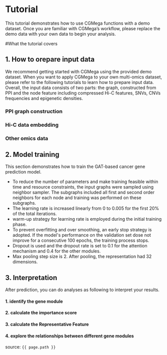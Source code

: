 # Tutorial

This tutorial demonstrates how to use CGMega functions with a demo dataset. Once you are familiar with CGMega’s workflow, please replace the demo data with your own data to begin your analysis.

#What the tutorial covers

## 1. How to orepare input data

We recommend getting started with CGMega using the provided demo dataset. When you want to apply CGMega to your own multi-omics dataset, please refer to the following tutorials to learn how to prepare input data. Overall, the input data consists of two parts: the graph, constructed from PPI and the node feature including compressed Hi-C features, SNVs, CNVs frequencies and epigenetic densities.

### PPI graph construction

### Hi-C data embedding

### Other omics data

## 2. Model training

This section demonstrates how to train the GAT-based cancer gene prediction model.

- To reduce the number of parameters and make training feasible within time and resource constraints, the input graphs were sampled using neighbor sampler. The subgraphs included all first and second order neighbors for each node and training was performed on these subgraphs.
- The learning rate is increased linearly from 0 to 0.005 for the first 20% of the total iterations.
- warm-up strategy for learning rate is employed during the initial training phase.
- To prevent overfitting and over smoothing, an early stop strategy is adopted. If the model's performance on the validation set dose not improve for a consecutive 100 epochs, the training process stops.
- Dropout is used and the dropout rate is set to 0.1 for the attention mechanism and 0.4 for the other modules.
- Max pooling step size is 2. After pooling, the representation had 32 dimensions.

## 3. Interpretation

After prediction, you can do analyses as following to interpret your results.

#### 1. identify the gene module

#### 2. calculate the importance score

#### 3. calculate the Representative Feature

#### 4. explore the relationships between different gene modules

source: `{{ page.path }}`
